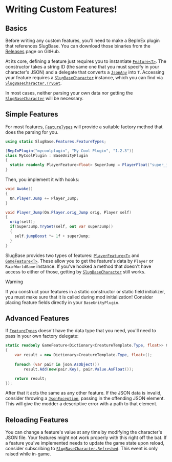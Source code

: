 # Writing Custom Features!
## Basics
Before writing any custom features, you'll need to make a BepInEx plugin that references SlugBase. You can download those binaries from the [Releases](https://github.com/SlimeCubed/SlugBaseRemix/releases/latest) page on GitHub.

At its core, defining a feature just requires you to instantiate [`Feature<T>`](../api/SlugBase.Features.Feature-1.yml). The constructor takes a string ID (the same one that you must specify in your character's JSON) and a delegate that converts a [`JsonAny`](../api/SlugBase.JsonAny.yml) into `T`. Accessing your feature requires a [`SlugBaseCharacter`](../api/SlugBase.SlugBaseCharacter.yml) instance, which you can find via [`SlugBaseCharacter.TryGet`](../api/SlugBase.SlugBaseCharacter.yml#SlugBase_SlugBaseCharacter_TryGet_).

In most cases, neither parsing your own data nor getting the [`SlugBaseCharacter`](../api/SlugBase.SlugBaseCharacter.yml) will be necessary.

## Simple Features
For most features, [`FeatureTypes`](../api/SlugBase.Features.FeatureTypes.yml) will provide a suitable factory method that does the parsing for you.
```cs
using static SlugBase.Features.FeatureTypes;

[BepInPlugin("mycoolplugin", "My Cool Plugin", "1.2.3")]
class MyCoolPlugin : BaseUnityPlugin
{
  static readonly PlayerFeature<float> SuperJump = PlayerFloat("super_jump");
}
```
Then, you implement it with hooks:
```cs
void Awake()
{
  On.Player.Jump += Player_Jump;
}

void Player_Jump(On.Player.orig_Jump orig, Player self)
{
  orig(self);
  if(SuperJump.TryGet(self, out var superJump))
  {
    self.jumpBoost *= 1f + superJump;
  }
}
```
SlugBase provides two types of features: [`PlayerFeature<T>`](../api/SlugBase.Features.PlayerFeature-1.yml) and [`GameFeature<T>`](../api/SlugBase.Features.GameFeature-1.yml). These allow you to get the feature's data by `Player` or `RainWorldGame` instance. If you've hooked a method that doesn't have access to either of those, getting by [`SlugBaseCharacter`](../api/SlugBase.SlugBaseCharacter.yml) still works.

> [!WARNING]
> If you construct your features in a static constructor or static field initializer, you must make sure that it is called during mod initialization! Consider placing feature fields directly in your `BaseUnityPlugin`.

## Advanced Features
If [`FeatureTypes`](../api/SlugBase.Features.FeatureTypes.yml) doesn't have the data type that you need, you'll need to pass in your own factory delegate:
```cs
static readonly GameFeature<Dictionary<CreatureTemplate.Type, float>> CreatureHealth = new("creature_health", json =>
{
    var result = new Dictionary<CreatureTemplate.Type, float>();
    
    foreach (var pair in json.AsObject())
        result.Add(new(pair.Key), pair.Value.AsFloat());

    return result;
});
```
After that it acts the same as any other feature. If the JSON data is invalid, consider throwing a [`JsonException`](../api/SlugBase.JsonException.yml), passing in the offending JSON element. This will give the modder a descriptive error with a path to that element.

## Reloading Features
You can change a feature's value at any time by modifying the character's JSON file. Your features might not work properly with this right off the bat. If a feature you've implemented needs to update the game state upon reload, consider subscribing to [`SlugBaseCharacter.Refreshed`](../api/SlugBase.SlugBaseCharacter.yml#SlugBase_SlugBaseCharacter_Refreshed). This event is only raised while in-game.